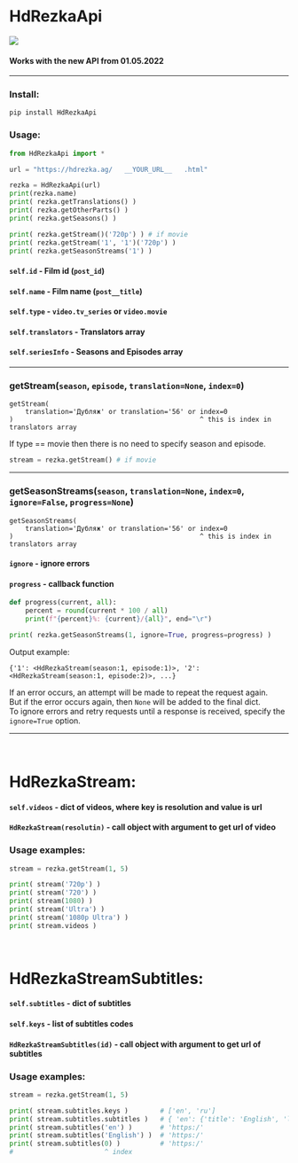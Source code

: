 # HdRezkaApi

<img src="https://shields.io/badge/version-v5.2-blue">

#### Works with the new API from 01.05.2022

<hr>

### Install:
```
pip install HdRezkaApi
```

### Usage:

```python
from HdRezkaApi import *

url = "https://hdrezka.ag/   __YOUR_URL__   .html"

rezka = HdRezkaApi(url)
print(rezka.name)
print( rezka.getTranslations() )
print( rezka.getOtherParts() )
print( rezka.getSeasons() )

print( rezka.getStream()('720p') ) # if movie
print( rezka.getStream('1', '1')('720p') )
print( rezka.getSeasonStreams('1') )
```

#### `self.id` - Film id (`post_id`)
#### `self.name` - Film name (`post__title`)
#### `self.type` - `video.tv_series` or `video.movie`
#### `self.translators` - Translators array
#### `self.seriesInfo` - Seasons and Episodes array

<hr>

### getStream(`season`, `episode`, `translation=None`, `index=0`)
```
getStream(
    translation='Дубляж' or translation='56' or index=0
)                                               ^ this is index in translators array
```
If type == movie then there is no need to specify season and episode.
```python
stream = rezka.getStream() # if movie
```
<hr>

### getSeasonStreams(`season`, `translation=None`, `index=0`, `ignore=False`, `progress=None`)
```
getSeasonStreams(
    translation='Дубляж' or translation='56' or index=0
)                                               ^ this is index in translators array
```

#### `ignore` - ignore errors
#### `progress` - callback function

```python
def progress(current, all):
	percent = round(current * 100 / all)
    print(f"{percent}%: {current}/{all}", end="\r")

print( rezka.getSeasonStreams(1, ignore=True, progress=progress) )
```

Output example:
```
{'1': <HdRezkaStream(season:1, episode:1)>, '2': <HdRezkaStream(season:1, episode:2)>, ...}
```

If an error occurs, an attempt will be made to repeat the request again.<br>
But if the error occurs again, then `None` will be added to the final dict.<br>
To ignore errors and retry requests until a response is received, specify the `ignore=True` option.

<hr>
<br>

# HdRezkaStream:
#### `self.videos` - dict of videos, where key is resolution and value is url
#### `HdRezkaStream(resolutin)` - call object with argument to get url of video

### Usage examples:

```python
stream = rezka.getStream(1, 5)

print( stream('720p') )
print( stream('720') )
print( stream(1080) )
print( stream('Ultra') )
print( stream('1080p Ultra') )
print( stream.videos )
```

<br>

# HdRezkaStreamSubtitles:
#### `self.subtitles` - dict of subtitles
#### `self.keys` - list of subtitles codes
#### `HdRezkaStreamSubtitles(id)` - call object with argument to get url of subtitles

### Usage examples:

```python
stream = rezka.getStream(1, 5)

print( stream.subtitles.keys )        # ['en', 'ru']
print( stream.subtitles.subtitles )   # { 'en': {'title': 'English', 'link': 'https:/'}, ...  }
print( stream.subtitles('en') )       # 'https:/'
print( stream.subtitles('English') )  # 'https:/'
print( stream.subtitles(0) )          # 'https:/'
#                       ^ index
```
